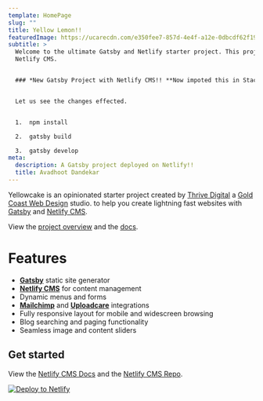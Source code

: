 ```yaml
---
template: HomePage
slug: ""
title: Yellow Lemon!!
featuredImage: https://ucarecdn.com/e350fee7-857d-4e4f-a12e-0dbcdf62f192/
subtitle: >
  Welcome to the ultimate Gatsby and Netlify starter project. This project uses
  Netlify CMS.


  ### *New Gatsby Project with Netlify CMS!! **Now impoted this in Stackbit!!***


  Let us see the changes effected.


  1.  npm install

  2.  gatsby build

  3.  gatsby develop
meta:
  description: A Gatsby project deployed on Netlify!!
  title: Avadhoot Dandekar
---
```


Yellowcake is an opinionated starter project created by [Thrive Digital](https://thriveweb.com.au/) a [Gold Coast Web Design](https://thriveweb.com.au/) studio. to help you create lightning fast websites with [Gatsby](https://gatsbyjs.org) and [Netlify CMS](https://netlifycms.org).

View the [project overview](https://thriveweb.com.au/the-lab/yellowcake-gatsby-react-js-starter-project/) and the [docs](https://github.com/thriveweb/yellowcake/blob/master/README.md).

# Features

- **[Gatsby](https://gatsbyjs.org)** static site generator
- **[Netlify CMS](https://github.com/netlify/netlify-cms)** for content management
- Dynamic menus and forms
- **[Mailchimp](http://mailchimp.com)** and **[Uploadcare](https://uploadcare.com)** integrations
- Fully responsive layout for mobile and widescreen browsing
- Blog searching and paging functionality
- Seamless image and content sliders

## Get started

View the [Netlify CMS Docs](https://www.netlifycms.org/docs/) and the [Netlify CMS Repo](https://github.com/netlify/netlify-cms).

[![Deploy to Netlify](https://www.netlify.com/img/deploy/button.svg)](https://app.netlify.com/start/deploy?repository=https://github.com/thriveweb/yellowcake&stack=cms)
